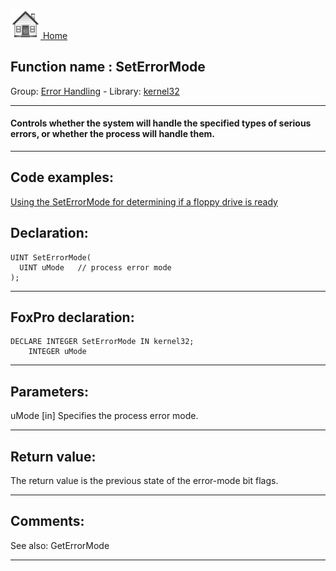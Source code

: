 [<img src="../../images/home.png"> Home ](https://github.com/VFPX/Win32API)  

## Function name : SetErrorMode
Group: [Error Handling](../../functions_group.md#Error_Handling)  -  Library: [kernel32](../../../libraries.md#kernel32)  
***  


#### Controls whether the system will handle the specified types of serious errors, or whether the process will handle them.
***  


## Code examples:
[Using the SetErrorMode for determining if a floppy drive is ready](../../samples/sample_227.md)  

## Declaration:
```foxpro  
UINT SetErrorMode(
  UINT uMode   // process error mode
);  
```  
***  


## FoxPro declaration:
```foxpro  
DECLARE INTEGER SetErrorMode IN kernel32;
	INTEGER uMode  
```  
***  


## Parameters:
uMode 
[in] Specifies the process error mode.  
***  


## Return value:
The return value is the previous state of the error-mode bit flags.   
***  


## Comments:
See also: GetErrorMode   
  
***  

